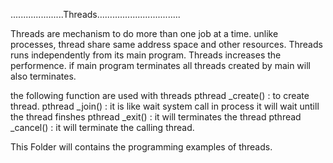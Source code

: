 


.....................Threads.................................


 Threads are mechanism to do more than one job at a time.
 unlike processes, thread share same address space and other resources.
 Threads runs independently  from its main program.
 Threads increases the performence.
 if main program terminates all threads created by main will also terminates.

 the following function are used with threads
  pthread _create() :  to create thread.
  pthread _join()   : it is like wait system call in process it will wait untill the thread finshes
  pthread _exit()   : it will terminates the thread
  pthread _cancel() : it will terminate the calling thread.

 This Folder will contains the programming examples of threads.
